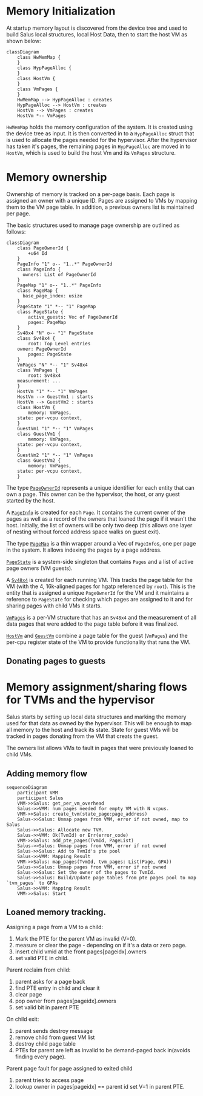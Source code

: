 # Memory Initialization

At startup memory layout is discovered from the device tree and used to build
Salus local structures, local Host Data, then to start the host VM as shown
below:

```mermaid
classDiagram
    class HwMemMap {
    }
    class HypPageAlloc {
    }
    class HostVm {
    }
    class VmPages {
    }
    HwMemMap --> HypPageAlloc : creates
    HypPageAlloc --> HostVm : creates
    HostVm --> VmPages : creates
    HostVm *-- VmPages
```

`HwMemMap` holds the memory configuration of the system. It is created using
the device tree as input. It is then converted in to a `HypPageAlloc` struct
that is used to allocate the pages needed for the hypervisor. After the
hypervisor has taken it's pages, the remaining pages in `HypPageAlloc` are
moved in to `HostVm`, which is used to build the host Vm and its
`VmPages` structure.

# Memory ownership

Ownership of memory is tracked on a per-page basis. Each page is assigned an
owner with a unique ID. Pages are assigned to VMs by mapping them to the VM
page table. In addition, a previous owners list is maintained per page.

The basic structures used to manage page ownership are outlined as follows:

```mermaid
classDiagram
    class PageOwnerId {
        +u64 Id
    }
    PageInfo "1" o-- "1..*" PageOwnerId
    class PageInfo {
      owners: List of PageOwnerId
    }
    PageMap "1" o-- "1..*" PageInfo
    class PageMap {
      base_page_index: usize
    }
    PageState "1" *-- "1" PageMap
    class PageState {
        active_guests: Vec of PageOwnerId
        pages: PageMap
    }
    Sv48x4 "N" o-- "1" PageState
    class Sv48x4 {
    	root: Top Level entries
	owner: PageOwnerId
        pages: PageState
    }
    VmPages "N" *-- "1" Sv48x4
    class VmPages {
        root: Sv48x4
	measurement: ...
    }
    HostVm "1" *-- "1" VmPages
    HostVm --> GuestVm1 : starts
    HostVm --> GuestVm2 : starts
    class HostVm {
        memory: VmPages,
	state: per-vcpu context,
    }
    GuestVm1 "1" *-- "1" VmPages
    class GuestVm1 {
        memory: VmPages,
	state: per-vcpu context,
    }
    GuestVm2 "1" *-- "1" VmPages
    class GuestVm2 {
        memory: VmPages,
	state: per-vcpu context,
    }
```


The type [`PageOwnerId`]() represents a unique identifier for each entity that
can own a page. This owner can be the hypervisor, the host, or any guest
started by the host.

A [`PageInfo`]() is created for each `Page`. It contains the current owner of
the pages as well as a record of the owners that loaned the page if it wasn't
the host. Initially, the list of owners will be only two deep (this allows one
layer of nesting without forced address space walks on guest exit).

The type [`PageMap`]() is a thin wrapper around a Vec of `PageInfo`s, one per
page in the system. It allows indexing the pages by a page address.

[`PageState`]() is a system-side singleton that contains `Pages` and a list
of active page owners (VM guests).

A [`Sv48x4`]() is created for each running VM. This tracks the page table for
the VM (with the 4, 16k-aligned pages for hgatp referenced by `root`). This is
the entity that is assigned a unique `PageOwnerId` for the VM and it maintains
a reference to `PageState` for checking which pages are assigned to it and
for sharing pages with child VMs it starts.

[`VmPages`]() is a per-VM structure that has an `Sv48x4` and the measurement of
all data pages that were added to the page table before it was finalized.

[`HostVm`]() and [`GuestVm`]() combine a page table for the guest (`VmPages`) and the
per-cpu register state of the VM to provide functionality that runs the VM.

## Donating pages to guests

# Memory assignment/sharing flows for TVMs and the hypervisor

Salus starts by setting up local data structures and marking the memory used
for that data as owned by the hypervisor. This will be enough to map all memory
to the host and track its state. State for guest VMs will be tracked in pages
donating from the VM that creats the guest.

The owners list allows VMs to fault in pages that were previously loaned to
child VMs.

## Adding memory flow

```mermaid
sequenceDiagram
	participant VMM
	participant Salus
	VMM->>Salus: get_per_vm_overhead
	Salus->>VMM: num pages needed for empty VM with N vcpus.
	VMM->>Salus: create_tvm(state_page:page_address)
	Salus->>Salus: Unmap pages from VMM, error if not owned, map to Salus
	Salus->>Salus: Allocate new TVM.
	Salus->>VMM: Ok(TvmId) or Err(error_code)
	VMM->>Salus: add_pte_pages(TvmId, PageList)
	Salus->>Salus: Unmap pages from VMM, error if not owned
	Salus->>Salus: Add to TvmId's pte pool
	Salus->>VMM: Mapping Result
	VMM->>Salus: map_pages(TvmId, tvm_pages: List(Page, GPA))
	Salus->>Salus: Unmap pages from VMM, error if not owned
	Salus->>Salus: Set the owner of the pages to TvmId.
	Salus->>Salus: Build/Update page tables from pte pages pool to map `tvm_pages` to GPAs
	Salus->>VMM: Mapping Result
	VMM->>Salus: Start
```

## Loaned memory tracking.

Assigning a page from a VM to a child:
1. Mark the PTE for the parent VM as invalid (V=0).
2. measure or clear the page - depending on if it's a data or zero page.
3. insert child vmid at the front pages[pageidx].owners
4. set valid PTE in child.

Parent reclaim from child:
1. parent asks for a page back
2. find PTE entry in child and clear it
3. clear page
4. pop owner from pages[pageidx].owners
5. set valid bit in parent PTE

On child exit:
1. parent sends destroy message
2. remove child from guest VM list
3. destroy child page table
4. PTEs for parent are left as invalid to be demand-paged back in(avoids finding every page).

Parent page fault for page assigned to exited child
1. parent tries to access page
2. lookup owner in pages[pageidx] == parent id set V=1 in parent PTE.
